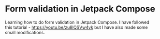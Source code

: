 # Form validation in Jetpack Compose

Learning how to do form validation in Jetpack Compose. I have followed this tutorial - https://youtu.be/zu8lQSVw4vk but I have also made some small modifications.
